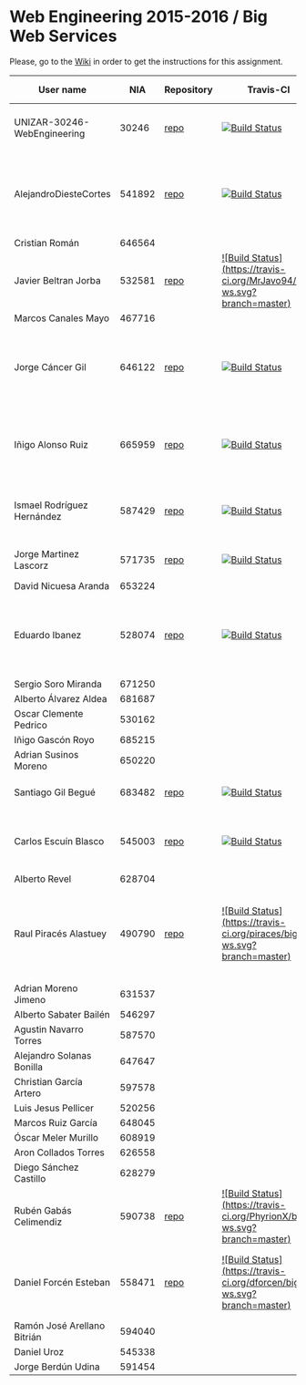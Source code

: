 # Web Engineering 2015-2016 / Big Web Services
Please, go to the [Wiki](https://github.com/UNIZAR-30246-WebEngineering/big-ws/wiki) in order to get the instructions for this assignment.


User name | NIA |Repository|Travis-CI|Text to translate|Text translated|In addition|Score
----------|-----|----------|---------|-----------------|---------------|-----------|-----
UNIZAR-30246-WebEngineering |30246 | [repo](https://github.com/UNIZAR-30246-WebEngineering/big-ws) | [![Build Status](https://travis-ci.org/UNIZAR-30246-WebEngineering/big-ws.svg?branch=master)](https://travis-ci.org/UNIZAR-30246-WebEngineering/big-ws) | This is a test of translation service | Esto es una prueba de servicio de traducción 
AlejandroDiesteCortes | 541892 | [repo](https://github.com/AlejandroDiesteCortes/big-ws) | [![Build Status](https://travis-ci.org/AlejandroDiesteCortes/big-ws.svg?branch=master)](https://travis-ci.org/AlejandroDiesteCortes/big-ws) | The computer was born to solve problems that were not there before | El ordenador nació para resolver problemas que antes no existían
Cristian Román |646564
Javier Beltran Jorba | 532581 | [repo](https://github.com/MrJavo94/big-ws) | [![Build Status] (https://travis-ci.org/MrJavo94/big-ws.svg?branch=master)](https://travis-ci.org/MrJavo94/big-ws) | Great power comes with great responsibility | Un gran poder conlleva una gran responsabilidad
Marcos Canales Mayo | 467716
Jorge Cáncer Gil | 646122 | [repo](https://github.com/jorcox/big-ws) | [![Build Status](https://travis-ci.org/jorcox/big-ws.svg?branch=master)](https://travis-ci.org/jorcox/big-ws) | Live mother Russia and long live the Bolshevik revolution. Stalin was a murderer. | Viva la madre Rusia y larga vida a la revolución Bolchevique. Stalin era un asesino.
Iñigo Alonso Ruiz | 665959 | [repo](https://github.com/Shathe/big-ws) | [![Build Status](https://travis-ci.org/Shathe/big-ws.svg?branch=master)](https://travis-ci.org/Shathe/big-ws) | I'm just spending time on this travis/ruby thing | Estoy simplemente pasar el tiempo en esta travis/ruby cosa
Ismael Rodríguez Hernández | 587429 | [repo](https://github.com/ismaro3/big-ws) | [![Build Status](https://travis-ci.org/ismaro3/big-ws.svg?branch=master)](https://travis-ci.org/ismaro3/big-ws) | The ones who always win know nothing about life | Los que siempre ganan no saben nada acerca de la vida
Jorge Martinez Lascorz | 571735 | [repo](https://github.com/JorgeCoke/big-ws) | [![Build Status](https://travis-ci.org/JorgeCoke/big-ws.svg?branch=master)](https://travis-ci.org/JorgeCoke/big-ws) | Hi. I'm testing the translator | Hola. Estoy probando el traductor
David Nicuesa Aranda | 653224 
Eduardo Ibanez | 528074 | [repo](https://github.com/EduIbanez/big-ws) | [![Build Status](https://travis-ci.org/EduIbanez/big-ws.svg?branch=master)](https://travis-ci.org/EduIbanez/big-ws) | Sometimes things start to work correctly without a reasonable motive | A veces las cosas empiezan a funcionar correctamente sin un motivo razonable
Sergio Soro Miranda | 671250 
Alberto Álvarez Aldea | 681687
Oscar Clemente Pedrico | 530162
Iñigo Gascón Royo | 685215 
Adrian Susinos Moreno | 650220 
Santiago Gil Begué | 683482 | [repo](https://github.com/Santi-7/big-ws) | [![Build Status](https://travis-ci.org/Santi-7/big-ws.svg?branch=master)](https://travis-ci.org/Santi-7/big-ws) | Es it mein Lieblings-Fach | It is my favorite subject
Carlos Escuín Blasco | 545003 | [repo](https://github.com/xarlieskin/big-ws) | [![Build Status](https://travis-ci.org/xarlieskin/big-ws.svg?branch=master)](https://travis-ci.org/xarlieskin/big-ws) | Have the courage to follow your heart and intuition | Tener el coraje de seguir su corazón e intuición
Alberto Revel | 628704 
Raul Piracés Alastuey | 490790 | [repo](https://github.com/piraces/big-ws) | [![Build Status] (https://travis-ci.org/piraces/big-ws.svg?branch=master)](https://travis-ci.org/piraces/big-ws) | The greatest glory in living lies not in never falling, but in rising every time we fall. | La mayor gloria en la vida no consiste en nunca caer, sino en levantarnos cada vez que caemos.
Adrian Moreno Jimeno | 631537 
Alberto Sabater Bailén | 546297 
Agustin Navarro Torres | 587570 
Alejandro Solanas Bonilla | 647647 
Christian García Artero | 597578 
Luis Jesus Pellicer | 520256 
Marcos Ruiz García | 648045 
Óscar Meler Murillo | 608919
Aron Collados Torres | 626558
Diego Sánchez Castillo | 628279 
Rubén Gabás Celimendiz | 590738 | [repo](https://github.com/phyrionX/big-ws) | [![Build Status] (https://travis-ci.org/PhyrionX/big-ws.svg?branch=master)](https://travis-ci.org/PhyrionX/big-ws) | The world is mine | El mundo es mío
Daniel Forcén Esteban | 558471 | [repo](https://github.com/dforcen/big-ws) | [![Build Status] (https://travis-ci.org/dforcen/big-ws.svg?branch=master)](https://travis-ci.org/dforcen/big-ws) | If you have a dream, go chase it. Don´t give up until you grab it. | Si tienes un sueño, ir a cazarlo. No te rindas hasta que lo agarra.
Ramón José Arellano Bitrián | 594040 
Daniel Uroz | 545338
Jorge Berdún Udina | 591454 
